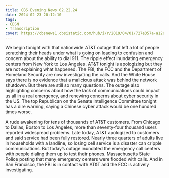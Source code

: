 ```yaml
---
title: CBS Evening News 02.22.24
date: 2024-02-23 20:12:10
tags:
- CBSN
- Transcription
cover: https://cbsnews1.cbsistatic.com/hub/i/r/2019/04/01/727e357a-a126-4138-a2c5-4d3222669d57/thumbnail/640x360/3ff2761028dc5c65cc4f07acd54bcd5c/cbsn2-logo-1920x1080.jpg
---
```

We begin tonight with that nationwide AT&T outage that left a lot of people scratching their heads under what is going on leading to confusion and concern about the ability to dial 911. The ripple effect inundating emergency centers from New York to Los Angeles. AT&T tonight is apologizing but they are not explaining what happened. The FBI, the FCC and the Department of Homeland Security are now investigating the calls. And the White House says there is no evidence that a malicious attack was behind the network shutdown. But there are still so many questions. The outage also highlighting concerns about how the lack of communications could impact us all in a real emergency, and renewing concerns about cyber security in the US. The top Republican on the Senate Intelligence Committee tonight has a dire warning, saying a Chinese cyber attack would be one hundred times worse. 

A rude awakening for tens of thousands of AT&T customers. From Chicago to Dallas, Boston to Los Angeles, more than seventy-four thousand users reported widespread problems. Late today, AT&T apologized to customers and said service had been fully restored. Nearly three quarters of adults live in households with a landline, so losing cell service is a disaster can cripple communications. But today’s outage inundated the emergency call centers with people dialing them up to test their phones. Massachusetts State Police posting that many emergency centers were flooded with calls. And in San Francisco, the FBI is in contact with AT&T and the FCC is actively investigating.

